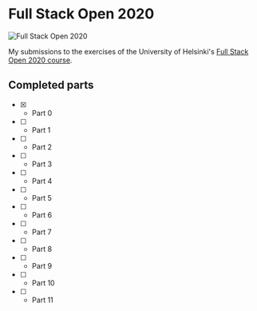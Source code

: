 # Full Stack Open 2020

![Full Stack Open 2020](https://firebasestorage.googleapis.com/v0/b/roshen-nair.appspot.com/o/project-images%2Ffull-stack-open.png?alt=media&token=d4d7a7ea-76d5-4da4-8761-627291b86b3f)

My submissions to the exercises of the University of Helsinki's [Full Stack Open 2020 course](https://fullstackopen.com/en/).

## Completed parts

- [x] - Part 0
- [ ] - Part 1
- [ ] - Part 2
- [ ] - Part 3
- [ ] - Part 4
- [ ] - Part 5
- [ ] - Part 6
- [ ] - Part 7
- [ ] - Part 8
- [ ] - Part 9
- [ ] - Part 10
- [ ] - Part 11